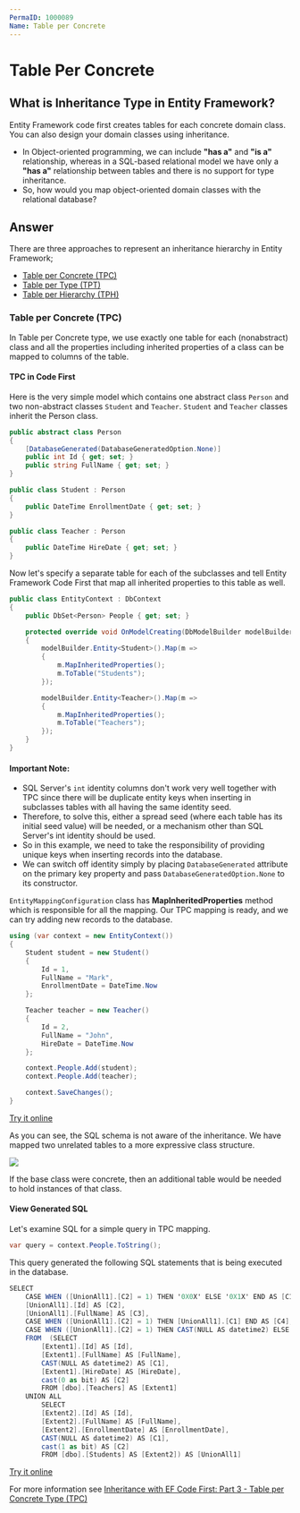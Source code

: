 ```yaml
---
PermaID: 1000089
Name: Table per Concrete
---
```


# Table Per Concrete

## What is Inheritance Type in Entity Framework?  

Entity Framework code first creates tables for each concrete domain class. You can also design your domain classes using inheritance. 

 - In Object-oriented programming, we can include **"has a"** and **"is a"** relationship, whereas in a SQL-based relational model we have only a **"has a"** relationship between tables and there is no support for type inheritance.
 - So, how would you map object-oriented domain classes with the relational database?

## Answer

There are three approaches to represent an inheritance hierarchy in Entity Framework;

 - [Table per Concrete (TPC)](/tpc) 
 - [Table per Type (TPT)](/tpt)
 - [Table per Hierarchy (TPH)](/tph)

### Table per Concrete (TPC) 

In Table per Concrete type, we use exactly one table for each (nonabstract) class and all the properties including inherited properties of a class can be mapped to columns of the table.

#### TPC in Code First

Here is the very simple model which contains one abstract class `Person` and two non-abstract classes `Student` and `Teacher`. `Student` and `Teacher` classes inherit the Person class.


```csharp
public abstract class Person
{
    [DatabaseGenerated(DatabaseGeneratedOption.None)]
    public int Id { get; set; }
    public string FullName { get; set; }
}

public class Student : Person
{
    public DateTime EnrollmentDate { get; set; }
}

public class Teacher : Person
{
    public DateTime HireDate { get; set; }
}
```

Now let's specify a separate table for each of the subclasses and tell Entity Framework Code First that map all inherited properties to this table as well.


```csharp
public class EntityContext : DbContext
{
    public DbSet<Person> People { get; set; }

    protected override void OnModelCreating(DbModelBuilder modelBuilder)
    {
        modelBuilder.Entity<Student>().Map(m =>
        {
            m.MapInheritedProperties();
            m.ToTable("Students");
        });

        modelBuilder.Entity<Teacher>().Map(m =>
        {
            m.MapInheritedProperties();
            m.ToTable("Teachers");
        });
    }
}
```

#### Important Note:

 - SQL Server's `int` identity columns don't work very well together with TPC since there will be duplicate entity keys when inserting in subclasses tables with all having the same identity seed.
 - Therefore, to solve this, either a spread seed (where each table has its initial seed value) will be needed, or a mechanism other than SQL Server's int identity should be used.
 - So in this example, we need to take the responsibility of providing unique keys when inserting records into the database.
 - We can switch off identity simply by placing `DatabaseGenerated` attribute on the primary key property and pass `DatabaseGeneratedOption.None` to its constructor.

`EntityMappingConfiguration` class has **MapInheritedProperties** method which is responsible for all the mapping. Our TPC mapping is ready, and we can try adding new records to the database.



```csharp
using (var context = new EntityContext())
{
    Student student = new Student()
    {
        Id = 1,
        FullName = "Mark",
        EnrollmentDate = DateTime.Now
    };

    Teacher teacher = new Teacher()
    {
        Id = 2,
        FullName = "John",
        HireDate = DateTime.Now
    };

    context.People.Add(student);
    context.People.Add(teacher);

    context.SaveChanges();
}
```

[Try it online](https://dotnetfiddle.net/IwlxO2)

As you can see, the SQL schema is not aware of the inheritance. We have mapped two unrelated tables to a more expressive class structure. 

<img src="https://raw.githubusercontent.com/zzzprojects/EntityFramework-FAQ/master/docs/images/tpc-db-schema.png">

If the base class were concrete, then an additional table would be needed to hold instances of that class.

#### View Generated SQL

Let's examine SQL for a simple query in TPC mapping. 


```csharp
var query = context.People.ToString();
```

This query generated the following SQL statements that is being executed in the database.


```csharp
SELECT 
    CASE WHEN ([UnionAll1].[C2] = 1) THEN '0X0X' ELSE '0X1X' END AS [C1], 
    [UnionAll1].[Id] AS [C2], 
    [UnionAll1].[FullName] AS [C3], 
    CASE WHEN ([UnionAll1].[C2] = 1) THEN [UnionAll1].[C1] END AS [C4], 
    CASE WHEN ([UnionAll1].[C2] = 1) THEN CAST(NULL AS datetime2) ELSE [UnionAll1].[HireDate] END AS [C5]
    FROM  (SELECT 
        [Extent1].[Id] AS [Id], 
        [Extent1].[FullName] AS [FullName], 
        CAST(NULL AS datetime2) AS [C1], 
        [Extent1].[HireDate] AS [HireDate], 
        cast(0 as bit) AS [C2]
        FROM [dbo].[Teachers] AS [Extent1]
    UNION ALL
        SELECT 
        [Extent2].[Id] AS [Id], 
        [Extent2].[FullName] AS [FullName], 
        [Extent2].[EnrollmentDate] AS [EnrollmentDate], 
        CAST(NULL AS datetime2) AS [C1], 
        cast(1 as bit) AS [C2]
        FROM [dbo].[Students] AS [Extent2]) AS [UnionAll1]
```
[Try it online](https://dotnetfiddle.net/zypIN0)

For more information see [Inheritance with EF Code First: Part 3 - Table per Concrete Type (TPC)](https://weblogs.asp.net/manavi/inheritance-mapping-strategies-with-entity-framework-code-first-ctp5-part-3-table-per-concrete-type-tpc-and-choosing-strategy-guidelines)